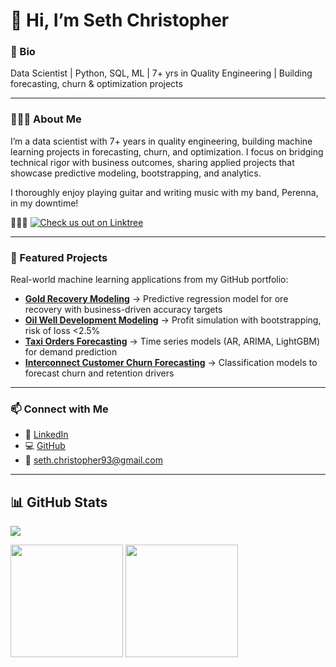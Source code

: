 # 👋 Hi, I’m Seth Christopher

### 🔹 Bio
Data Scientist | Python, SQL, ML | 7+ yrs in Quality Engineering | Building forecasting, churn & optimization projects  

---

### 👨🏼‍💻 About Me
I’m a data scientist with 7+ years in quality engineering, building machine learning projects in forecasting, churn, and optimization. I focus on bridging technical rigor with business outcomes, sharing applied projects that showcase predictive modeling, bootstrapping, and analytics.

I thoroughly enjoy playing guitar and writing music with my band, Perenna, in my downtime!

🎸🎵🥁 [![Check us out on Linktree](https://img.shields.io/badge/Band-Perenna-cyan?style=for-the-badge&logo=music)](https://linktr.ee/Perenna)

---

### 📂 Featured Projects
Real-world machine learning applications from my GitHub portfolio:  

- **[Gold Recovery Modeling](https://github.com/Flamingo-Rocker/Gold-Recovery-Modeling)** → Predictive regression model for ore recovery with business-driven accuracy targets  
- **[Oil Well Development Modeling](https://github.com/Flamingo-Rocker/Oil-Well-Development-Modeling)** → Profit simulation with bootstrapping, risk of loss <2.5%  
- **[Taxi Orders Forecasting](https://github.com/Flamingo-Rocker/Taxi-Orders-Forecasting)** → Time series models (AR, ARIMA, LightGBM) for demand prediction  
- **[Interconnect Customer Churn Forecasting](https://github.com/Flamingo-Rocker/Interconnect-Customer-Churn-Forecasting)** → Classification models to forecast churn and retention drivers  

---

### 📫 Connect with Me
- 💼 [LinkedIn](https://www.linkedin.com/in/schristopher93/)  
- 💻 [GitHub](https://github.com/Flamingo-Rocker)  
- 📧 seth.christopher93@gmail.com

---
## 📊 GitHub Stats  

<p align="left">
  <!-- Profile Views -->
  <img src="https://komarev.com/ghpvc/?username=Flamingo-Rocker&color=blue&style=flat"/>
</p>

<p align="left">
  <!-- GitHub Stats -->
  <img src="https://github-readme-stats.vercel.app/api?username=Flamingo-Rocker&show_icons=true&count_private=true&theme=dark&cache_seconds=1800" height="180px"/>

  <!-- Top Languages -->
  <img src="https://github-readme-stats.vercel.app/api/top-langs/?username=Flamingo-Rocker&layout=compact&theme=dark&count_private=true&cache_seconds=1800" height="180px"/>
</p>

